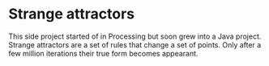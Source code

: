 <!--
  id: 2275
  slug: strange-attractors
  type: fortpolio
  categories: frontend, 3D, video, open source, illustration
  tags: Processing, interaction design, Java, math, cool shit, concept
  clients: 
  collaboration: 
  prizes: 
  thumbnail: L84.jpg
  image: L84.jpg
  images: Lorenz-4600-18500-600-3-4000.jpg, L84.jpg, Latoocarfian-2304-2991-856-4738-3673-4877.jpg, Lorenz84-225-2391-2665-1218-48-11.jpg, Lorenz84-225-2391-2665-1236-48.jpg, Lorenz84-1235-655-946-484-356.jpg, Lorenz84-12700-04809-11237-03526-02731.jpg
  inCv: true
  inPortfolio: true
  dateFrom: 2006-06-01
  dateTo: 2006-08-01
-->

# Strange attractors

<p>This side project started of in Processing but soon grew into a Java project. Strange attractors are a set of rules that change a set of points. Only after a few million iterations their true form becomes appearant.</p>